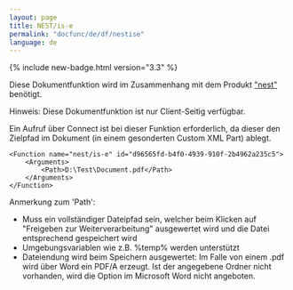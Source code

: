 ```yaml
---
layout: page
title: NEST/is-e
permalink: "docfunc/de/df/nestise"
language: de
---
```

{% include new-badge.html version="3.3" %} 

Diese Dokumentfunktion wird im Zusammenhang mit dem Produkt ["nest"](https://www.nest.ch/) benötigt.

Hinweis: Diese Dokumentfunktion ist nur Client-Seitig verfügbar.

Ein Aufruf über Connect ist bei dieser Funktion erforderlich, da dieser den Zielpfad im Dokument (in einem gesonderten Custom XML Part) ablegt.

```
<Function name="nest/is-e" id="d96565fd-b4f0-4939-910f-2b4962a235c5">
    <Arguments>
        <Path>D:\Test\Document.pdf</Path>
    </Arguments>
</Function>
```

Anmerkung zum 'Path':
* Muss ein vollständiger Dateipfad sein, welcher beim Klicken auf "Freigeben zur Weiterverarbeitung" ausgewertet wird und die Datei entsprechend gespeichert wird 
* Umgebungsvariablen wie z.B. %temp% werden unterstützt
* Dateiendung wird beim Speichern ausgewertet: Im Falle von einem .pdf wird über Word ein PDF/A erzeugt.
Ist der angegebene Ordner nicht vorhanden, wird die Option im Microsoft Word nicht angeboten.
